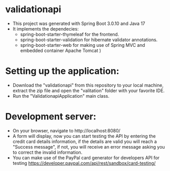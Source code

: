 # validationapi
* This project was generated with Spring Boot 3.0.10 and Java 17
* It implements the dependecies:
  - spring-boot-starter-thymeleaf for the frontend.
  - spring-boot-starter-validation for hibernate validator annotations.
  - spring-boot-starter-web for making use of Spring MVC and embedded container Apache Tomcat )

# Setting up the application:
* Download the "validationapi" from this repository to your local machine, extract the zip file and open the "valitation" folder with your favorite IDE. 
* Run the "ValidationapiApplication" main class.
  
# Development server:
* On your browser, navigate to http://localhost:8080/
* A form will display, now you can start testing the API by entering the credit card details information, if the details are valid you will reach a "Success message", if not, you will receive an error message asking you to correct the invalid information.
* You can make use of the PayPal card generator for developers API for testing https://developer.paypal.com/api/rest/sandbox/card-testing/ 
